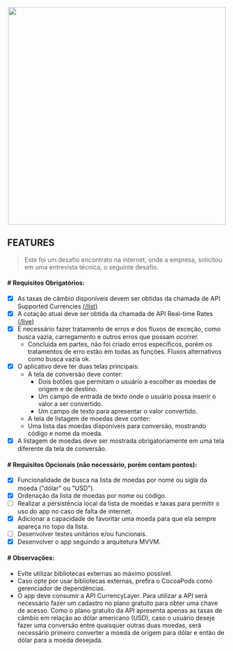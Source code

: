 
<h3 align="center">
  <br>
  <img src="https://github.com/alecomparini-dev/Hangman/assets/76792477/7a7b9d00-1a23-4329-812e-8d6171e9958f" width="500">
  
  <br>
</h3>

## FEATURES
> Este foi um desafio encontrato na internet, onde a empresa, solicitou em uma entrevista técnica, o seguinte desafio.

#### # Requisitos Obrigatórios:
- [x] As taxas de câmbio disponíveis devem ser obtidas da chamada de API Supported
Currencies [(/list)](https://currencylayer.com/documentation) 
- [x] A cotação atual deve ser obtida da chamada de API Real-time Rates [(/live)](https://currencylayer.com/documentation)
- [x] É necessário fazer tratamento de erros e dos fluxos de exceção, como busca vazia, carregamento e outros erros que possam ocorrer.
  - Concluida em partes, não foi criado erros específicos, porém os tratamentos de erro estão em todas as funções. Fluxos alternativos como busca vazia ok.
- [x] O aplicativo deve ter duas telas principais:
  - A tela de conversão deve conter:
    - Dois botões que permitam o usuário a escolher as moedas de origem e de destino.
    - Um campo de entrada de texto onde o usuário possa inserir o valor a ser convertido.
    -  Um campo de texto para apresentar o valor convertido.
  -  A tela de listagem de moedas deve conter:
    - Uma lista das moedas disponíveis para conversão, mostrando código e nome da moeda.
- [x] A listagem de moedas deve ser mostrada obrigatoriamente em uma tela diferente da tela de conversão.

#### # Requisitos Opcionais (não necessário, porém contam pontos):
- [x] Funcionalidade de busca na lista de moedas por nome ou sigla da moeda ("dólar" ou "USD").
- [x] Ordenação da lista de moedas por nome ou código.
- [ ] Realizar a persistência local da lista de moedas e taxas para permitir o uso do app no caso de falta de internet.
- [x] Adicionar a capacidade de favoritar uma moeda para que ela sempre apareça no topo da lista.
- [ ] Desenvolver testes unitários e/ou funcionais.
- [x] Desenvolver o app seguindo a arquitetura MVVM.

#### # Observações:
- Evite utilizar bibliotecas externas ao máximo possível.
- Caso opte por usar bibliotecas externas, prefira o CocoaPods como gerenciador de dependências.
- O app deve consumir a API CurrencyLayer. Para utilizar a API será necessário fazer um cadastro no plano gratuito para obter uma chave de acesso. Como o plano gratuito da API apresenta apenas as taxas de câmbio em relação ao dólar americano (USD), caso o usuário deseje fazer uma conversão entre quaisquer outras duas moedas, será necessário primeiro
converter a moeda de origem para dólar e então de dólar para a moeda desejada.
